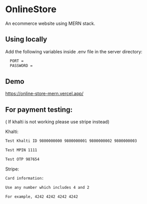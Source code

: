# OnlineStore

An ecommerce website using MERN stack.

## Using locally

Add the following variables inside .env file in the server directory:

```bash
  PORT =
  PASSWORD =
```

## Demo

https://online-store-mern.vercel.app/

## For payment testing:  
( If khalti is not working please use stripe instead)  

Khalti:  
```bash
Test Khalti ID 9800000000 9800000001 9800000002 9800000003

Test MPIN 1111

Test OTP 987654
```

Stripe:
```bash
Card information:

Use any number which includes 4 and 2

For example, 4242 4242 4242 4242
```

    



